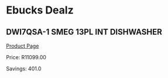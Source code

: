 
# Ebucks Dealz
## DWI7QSA-1 SMEG 13PL INT DISHWASHER
[Product Page](https://www.ebucks.com/web/shop/productSelected.do?prodId=1183599709&catId=1196429345)

Price: R11099.00

Savings: 401.0


	